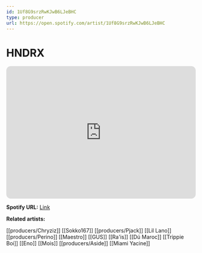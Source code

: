 ```yaml
---
id: 1Uf8G9srzRwKJwB6LJeBHC
type: producer
url: https://open.spotify.com/artist/1Uf8G9srzRwKJwB6LJeBHC
---
```

# HNDRX

<iframe style="border-radius:12px" src="https://open.spotify.com/embed/artist/1Uf8G9srzRwKJwB6LJeBHC" width="100%" height="352" frameBorder="0" allowfullscreen="" allow="autoplay; clipboard-write; encrypted-media; fullscreen; picture-in-picture" loading="lazy"></iframe>

**Spotify URL:** [Link](https://open.spotify.com/artist/1Uf8G9srzRwKJwB6LJeBHC)

**Related artists:**

[[producers/Chryziz]]
[[Sokko167]]
[[producers/Pjack]]
[[Lil Lano]]
[[producers/Perino]]
[[Maestro]]
[[GUS]]
[[Ra'is]]
[[Dú Maroc]]
[[Trippie Boi]]
[[Eno]]
[[Mois]]
[[producers/Aside]]
[[Miami Yacine]]

